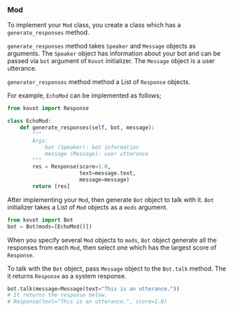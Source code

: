 ### Mod

To implement your `Mod` class, you create a class which has a `generate_responses` method.

`generate_responses` method takes `Speaker` and `Message` objects as arguments.
The `Speaker` object has information about your bot and can be passed via `bot` argument of `Kovot` initializer.
The `Message` object is a user utterance.

`generater_responses` method method a List of `Response` objects.

For example, `EchoMod` can be implemented as follows;

```py
from kovot import Response

class EchoMod:
    def generate_responses(self, bot, message):
        """
        Args:
            bot (Speaker): bot information
            message (Message): user utterance
        """
        res = Response(score=1.0,
                       text=message.text,
                       message=message)
        return [res]
```

After implementing your `Mod`, then generate `Bot` object to talk with it.
`Bot` initializer takes a List of `Mod` objects as a `mods` argument.

```py
from kovot import Bot
bot = Bot(mods=[EchoMod()])
```

When you specify several `Mod` objects to `mods`, 
`Bot` object generate all the responses from each `Mod`,
then select one which has the largest score of `Response`.

To talk with the `Bot` object, pass `Message` object to the `Bot.talk` method. The it returns `Response` as a system response.

```py
bot.talk(message=Message(text="This is an utterance."))
# It returns the response below.
# Response(text="This is an utterance.", score=1.0)
```
